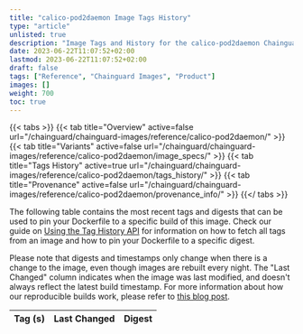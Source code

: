 ```yaml
---
title: "calico-pod2daemon Image Tags History"
type: "article"
unlisted: true
description: "Image Tags and History for the calico-pod2daemon Chainguard Image"
date: 2023-06-22T11:07:52+02:00
lastmod: 2023-06-22T11:07:52+02:00
draft: false
tags: ["Reference", "Chainguard Images", "Product"]
images: []
weight: 700
toc: true
---
```


{{< tabs >}}
{{< tab title="Overview" active=false url="/chainguard/chainguard-images/reference/calico-pod2daemon/" >}}
{{< tab title="Variants" active=false url="/chainguard/chainguard-images/reference/calico-pod2daemon/image_specs/" >}}
{{< tab title="Tags History" active=true url="/chainguard/chainguard-images/reference/calico-pod2daemon/tags_history/" >}}
{{< tab title="Provenance" active=false url="/chainguard/chainguard-images/reference/calico-pod2daemon/provenance_info/" >}}
{{</ tabs >}}

The following table contains the most recent tags and digests that can be used to pin your Dockerfile to a specific build of this image. Check our guide on [Using the Tag History API](/chainguard/chainguard-images/using-the-tag-history-api/) for information on how to fetch all tags from an image and how to pin your Dockerfile to a specific digest.

Please note that digests and timestamps only change when there is a change to the image, even though images are rebuilt every night. The "Last Changed" column indicates when the image was last modified, and doesn't always reflect the latest build timestamp. For more information about how our reproducible builds work, please refer to [this blog post](https://www.chainguard.dev/unchained/reproducing-chainguards-reproducible-image-builds).

| Tag (s) | Last Changed | Digest |
|---------|--------------|--------|

